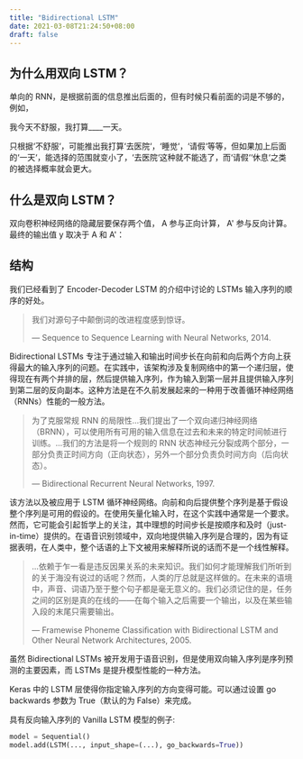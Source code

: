 ```yaml
---
title: "Bidirectional LSTM"
date: 2021-03-08T21:24:50+08:00
draft: false
---
```


## 为什么用双向 LSTM？

单向的 RNN，是根据前面的信息推出后面的，但有时候只看前面的词是不够的，
例如，

我今天不舒服，我打算\_\_\_\_一天。

只根据‘不舒服‘，可能推出我打算‘去医院‘，‘睡觉‘，‘请假‘等等，但如果加上后面的‘一天‘，能选择的范围就变小了，‘去医院‘这种就不能选了，而‘请假‘‘休息‘之类的被选择概率就会更大。

## 什么是双向 LSTM？

双向卷积神经网络的隐藏层要保存两个值， A 参与正向计算， A' 参与反向计算。
最终的输出值 y 取决于 A 和 A'：


## 结构

我们已经看到了 Encoder-Decoder LSTM 的介绍中讨论的 LSTMs 输入序列的顺序的好处。

> 我们对源句子中颠倒词的改进程度感到惊讶。
>
> — Sequence to Sequence Learning with Neural Networks, 2014.

Bidirectional LSTMs 专注于通过输入和输出时间步长在向前和向后两个方向上获得最大的输入序列的问题。在实践中，该架构涉及复制网络中的第一个递归层，使得现在有两个并排的层，然后提供输入序列，作为输入到第一层并且提供输入序列到第二层的反向副本。这种方法是在不久前发展起来的一种用于改善循环神经网络（RNNs）性能的一般方法。

> 为了克服常规 RNN 的局限性...我们提出了一个双向递归神经网络（BRNN），可以使用所有可用的输入信息在过去和未来的特定时间帧进行训练。...我们的方法是将一个规则的 RNN 状态神经元分裂成两个部分，一部分负责正时间方向（正向状态），另外一个部分负责负时间方向（后向状态）。
>
> — Bidirectional Recurrent Neural Networks, 1997.

该方法以及被应用于 LSTM 循环神经网络。向前和向后提供整个序列是基于假设整个序列是可用的假设的。在使用矢量化输入时，在这个实践中通常是一个要求。然而，它可能会引起哲学上的关注，其中理想的时间步长是按顺序和及时（just-in-time）提供的。在语音识别领域中，双向地提供输入序列是合理的，因为有证据表明，在人类中，整个话语的上下文被用来解释所说的话而不是一个线性解释。

> ...依赖于乍一看是违反因果关系的未来知识。我们如何才能理解我们所听到的关于海没有说过的话呢？然而，人类的厅总就是这样做的。在未来的语境中，声音、词语乃至于整个句子都是毫无意义的。我们必须记住的是，任务之间的区别是真的在线的——在每个输入之后需要一个输出，以及在某些输入段的末尾只需要输出。
>
> — Framewise Phoneme Classiﬁcation with Bidirectional LSTM and Other Neural Network Architectures, 2005.

虽然 Bidirectional LSTMs 被开发用于语音识别，但是使用双向输入序列是序列预测的主要因素，而 LSTMs 是提升模型性能的一种方法。

Keras 中的 LSTM 层使得你指定输入序列的方向变得可能。可以通过设置 go backwards 参数为 True（默认的为 False）来完成。

具有反向输入序列的 Vanilla LSTM 模型的例子:

```python
model = Sequential()
model.add(LSTM(..., input_shape=(...), go_backwards=True))
```
